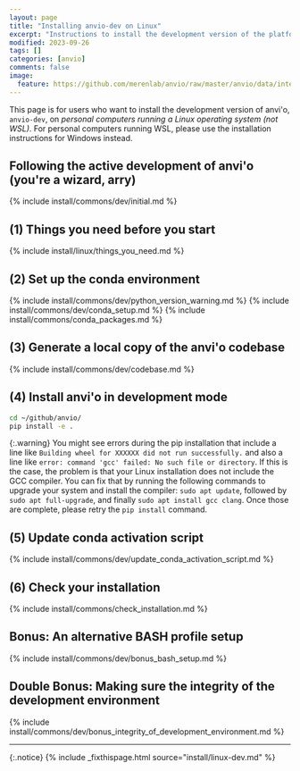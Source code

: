 ```yaml
---
layout: page
title: "Installing anvio-dev on Linux"
excerpt: "Instructions to install the development version of the platform."
modified: 2023-09-26
tags: []
categories: [anvio]
comments: false
image:
  feature: https://github.com/merenlab/anvio/raw/master/anvio/data/interactive/images/logo.png
---
```


This page is for users who want to install the development version of anvi'o, `anvio-dev`, on _personal computers running a Linux operating system (not WSL)_. For personal computers running WSL, please use the installation instructions for Windows instead.

## Following the active development of anvi'o (you're a wizard, arry)

{% include install/commons/dev/initial.md %}

## (1) Things you need before you start

{% include install/linux/things_you_need.md %}

## (2) Set up the conda environment

{% include install/commons/dev/python_version_warning.md %}
{% include install/commons/dev/conda_setup.md %}
{% include install/commons/conda_packages.md %}

## (3) Generate a local copy of the anvi'o codebase

{% include install/commons/dev/codebase.md %}

## (4) Install anvi'o in development mode

```bash
cd ~/github/anvio/
pip install -e .
```

{:.warning}
You might see errors during the pip installation that include a line like `Building wheel for XXXXXX did not run successfully.` and also a line like `error: command 'gcc' failed: No such file or directory`. If this is the case, the problem is that your Linux installation does not include the GCC compiler. You can fix that by running the following commands to upgrade your system and install the compiler: `sudo apt update`, followed by `sudo apt full-upgrade`, and finally `sudo apt install gcc clang`. Once those are complete, please retry the `pip install` command.

## (5) Update conda activation script

{% include install/commons/dev/update_conda_activation_script.md %}

## (6) Check your installation

{% include install/commons/check_installation.md %}

## Bonus: An alternative BASH profile setup

{% include install/commons/dev/bonus_bash_setup.md %}

## Double Bonus: Making sure the integrity of the development environment

{% include install/commons/dev/bonus_integrity_of_development_environment.md %}

---

{:.notice}
{% include _fixthispage.html source="install/linux-dev.md" %}
